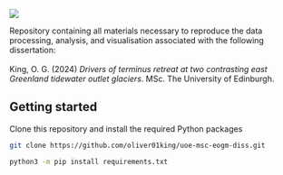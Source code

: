 <p align="left">
<a href="https://www.python.org/" alt="Python">
<img src="https://img.shields.io/badge/python_3.11+-3670A0?&logo=python&logoColor=ffdd54" /></a>
</p>

Repository containing all materials necessary to reproduce the data processing, analysis, and visualisation associated with the following dissertation:</br></br>
King, O. G. (2024) <em>Drivers of terminus retreat at two contrasting east Greenland tidewater outlet glaciers</em>. MSc. The University of Edinburgh.

## Getting started
Clone this repository and install the required Python packages
```sh
git clone https://github.com/oliver01king/uoe-msc-eogm-diss.git
```
```sh
python3 -m pip install requirements.txt
```
</p>      
